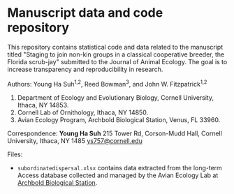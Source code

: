 # Manuscript data and code repository

This repository contains statistical code and data related to the manuscript titled "Staging to join non-kin groups in a classical cooperative breeder, the Florida scrub-jay" submitted to the Journal of Animal Ecology. The goal is to increase transparency and reproducibility in research.

Authors: Young Ha Suh<sup>1,2</sup>, Reed Bowman<sup>3</sup>, and John W. Fitzpatrick<sup>1,2</sup>

1. Department of Ecology and Evolutionary Biology, Cornell University, Ithaca, NY 14853.
2. Cornell Lab of Ornithology, Ithaca, NY 14850.
3. Avian Ecology Program, Archbold Biological Station, Venus, FL 33960.

Correspondence: **Young Ha Suh**
215 Tower Rd, Corson-Mudd Hall, Cornell University, Ithaca, NY 1485
ys757@cornell.edu


Files:
- `subordinatedispersal.xlsx`  contains data extracted from the long-term Access database collected and managed by the Avian Ecology Lab at [Archbold Biological Station](https://www.archbold-station.org/).  
